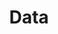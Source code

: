 ---
title: Data
description: We publish open data
permalink: /publisher/search
layout: publisher-search
---